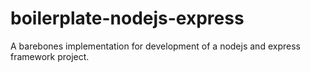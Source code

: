 # boilerplate-nodejs-express
A barebones implementation for development of a nodejs and express framework project.
